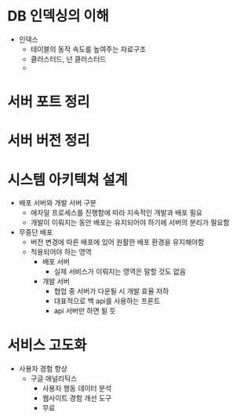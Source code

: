 # DB 인덱싱의 이해
- 인덱스
	- 테이블의 동작 속도를 높여주는 자료구조
	- 클러스터드, 넌 클러스터드
	- 

# 서버 포트 정리

# 서버 버전 정리

# 시스템 아키텍쳐 설계
- 배포 서버와 개발 서버 구분
	- 애자일 프로세스를 진행함에 따라  지속적인 개발과 배포 필요
	- 개발이 이뤄지는 동안 배포는 유지되어야 하기에 서버의 분리가 필요함
- 무중단 배포
	- 버전 변경에 따른 배포에 있어 원활한 배포 환경을 유지해야함
	- 적용되어야 하는 영역
		- 배포 서버
			- 실제 서비스가 이뤄지는 영역은 말할 것도 없음
		- 개발 서버
			- 협업 중 서버가 다운될 시 개발 효율 저하
			- 대표적으로 백 api를 사용하는 프론트
			- api 서버만 하면 될 듯

# 서비스 고도화
- 사용자 경험 향상
	- 구글 애널리틱스
		- 사용자 행동 데이터 분석
		- 웹사이트 경험  개선 도구
		- 무료
